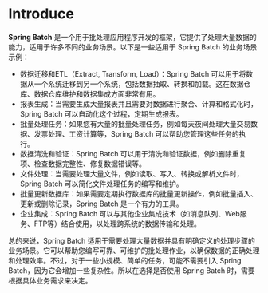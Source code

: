 # Introduce

**Spring Batch** 是一个用于批处理应用程序开发的框架，它提供了处理大量数据的能力，适用于许多不同的业务场景。以下是一些适用于 Spring Batch 的业务场景示例：

* 数据迁移和ETL（Extract, Transform, Load）：Spring Batch 可以用于将数据从一个系统迁移到另一个系统，包括数据抽取、转换和加载。这在数据仓库、数据仓库维护和数据集成方面非常有用。
* 报表生成：当需要生成大量报表并且需要对数据进行聚合、计算和格式化时，Spring Batch 可以自动化这个过程，定期生成报表。
* 批量处理任务：如果您有大量的批量处理任务，例如每天夜间处理大量交易数据、发票处理、工资计算等，Spring Batch 可以帮助您管理这些任务的执行。
* 数据清洗和验证：Spring Batch 可以用于清洗和验证数据，例如删除重复项、检查数据完整性、修复数据错误等。
* 文件处理：当需要处理大量文件，例如读取、写入、转换或解析文件时，Spring Batch 可以简化文件处理任务的编写和维护。
* 批量更新数据库：如果需要定期执行数据库的批量更新操作，例如批量插入、更新或删除记录，Spring Batch 是一个有力的工具。
* 企业集成：Spring Batch 可以与其他企业集成技术（如消息队列、Web服务、FTP等）结合使用，以处理跨系统的数据传输和处理。

总的来说，Spring Batch 适用于需要处理大量数据并具有明确定义的处理步骤的业务场景。它可以帮助您编写可靠、可维护的批处理作业，以确保数据的正确处理和处理效率。不过，对于一些小规模、简单的任务，可能不需要引入 Spring Batch，因为它会增加一些复杂性。所以在选择是否使用 Spring Batch 时，需要根据具体业务需求来决定。

